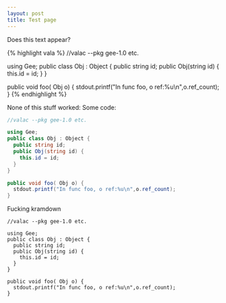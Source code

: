 ```yaml
---
layout: post
title: Test page
---
```

Does this text appear?

{% highlight vala %}
//valac --pkg gee-1.0 etc.

using Gee;
public class Obj : Object {
  public string id;
  public Obj(string id) {
    this.id = id;
  }
}

public void foo( Obj o) {
  stdout.printf("In func foo, o ref:%u\n",o.ref_count);
}
{% endhighlight %}



None of this stuff worked:
Some code:
```C#
//valac --pkg gee-1.0 etc.

using Gee;
public class Obj : Object {
  public string id;
  public Obj(string id) {
    this.id = id;
  }
}

public void foo( Obj o) {
  stdout.printf("In func foo, o ref:%u\n",o.ref_count);
}
```


Fucking kramdown
~~~
//valac --pkg gee-1.0 etc.

using Gee;
public class Obj : Object {
  public string id;
  public Obj(string id) {
    this.id = id;
  }
}

public void foo( Obj o) {
  stdout.printf("In func foo, o ref:%u\n",o.ref_count);
}
~~~

